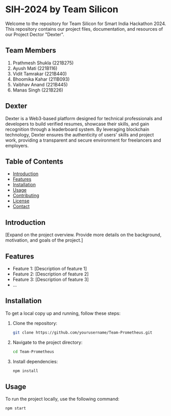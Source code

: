 # SIH-2024 by Team Silicon
Welcome to the repository for Team Silicon for Smart India Hackathon 2024. This repository contains our project files, documentation, and resources of our Project Dector "Dexter".

## Team Members

1. Prathmesh Shukla (221B275)
2. Ayush Mati (221B116)
3. Vidit Tamrakar (221B440)
4. Bhoomika Kahar (211B093)
5. Vaibhav Anand (221B445)
6. Manas Singh (221B226)

## Dexter

Dexter is a Web3-based platform designed for technical professionals and developers to build verified resumes, showcase their skills, and gain recognition through a leaderboard system. By leveraging blockchain technology, Dexter ensures the authenticity of users' skills and project work, providing a transparent and secure environment for freelancers and employers.

## Table of Contents

- [Introduction](#introduction)
- [Features](#features)
- [Installation](#installation)
- [Usage](#usage)
- [Contributing](#contributing)
- [License](#license)
- [Contact](#contact)

## Introduction

[Expand on the project overview. Provide more details on the background, motivation, and goals of the project.]

## Features

- Feature 1: [Description of feature 1]
- Feature 2: [Description of feature 2]
- Feature 3: [Description of feature 3]
- ...

## Installation

To get a local copy up and running, follow these steps:

1. Clone the repository:
    ```sh
    git clone https://github.com/yourusername/Team-Prometheus.git
    ```
2. Navigate to the project directory:
    ```sh
    cd Team-Prometheus
    ```
3. Install dependencies:
    ```sh
    npm install
    ```

## Usage

To run the project locally, use the following command:
```sh
npm start
